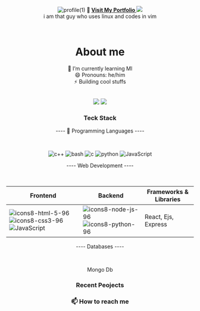 <!--
**amitanshusahu/amitanshusahu** is a ✨ _special_ ✨ repository because its `README.md` (this file) appears on your GitHub profile.

Here are some ideas to get you started:

- 🔭 I’m currently working on ...
- 🌱 I’m currently learning ...
- 👯 I’m looking to collaborate on ...
- 🤔 I’m looking for help with ...
- 💬 Ask me about ...
- 📫 How to reach me: ...
- 😄 Pronouns: ...
- ⚡ Fun fact: ...
-->
<div align="center">
  
![profile(1)](https://user-images.githubusercontent.com/83657737/220822264-089283cc-17cc-41a9-8dd0-21628768794c.png)
<b>🧿  [ Visit My Portfolio ](https://github.com/amitanshusahu/amitanshusahu/edit/master/README.md) </b>
  [![](https://visitcount.itsvg.in/api?id=amitanshusahu&icon=6&color=0)](https://visitcount.itsvg.in) <br>
  i am that guy who uses linux and codes in vim <br>
  
  <br />
  
  # About me
🌱 I’m currently learning Ml <br>
😄 Pronouns: he/him <br>
⚡ Building cool stuffs  <br> <br>

![](https://github-readme-stats.vercel.app/api?username=amitanshusahu&theme=buefy&hide_border=false&include_all_commits=false&count_private=false)
![](https://github-readme-streak-stats.herokuapp.com/?user=amitanshusahu&theme=buefy&hide_border=false)
 
### Teck Stack
  
---- 💬 Programming Languages  ----
  
  <br>
  
  ![c++](https://user-images.githubusercontent.com/83657737/220825905-0abf01f5-f470-48b8-95ee-508222ef4361.png)
  ![bash](https://user-images.githubusercontent.com/83657737/220825914-3b8cc66b-4565-47e7-84da-b6cae3f0ce76.png)
  ![c](https://user-images.githubusercontent.com/83657737/220825899-2f4c3623-fc3c-4306-8ea7-1be64c4f2039.png)
  ![python](https://user-images.githubusercontent.com/83657737/220825973-dfa13ea0-9938-4dc0-ab27-b7e005672fb5.png)
  ![JavaScript](https://user-images.githubusercontent.com/83657737/220825960-e1c2e275-db9c-4e6e-8b9b-2b0f719d81df.png)

---- Web Development ----
    
<br>
  
| Frontend  | Backend | Frameworks & Libraries |
| ------------- | ------------- | ------------ |
|![icons8-html-5-96](https://user-images.githubusercontent.com/83657737/220827436-1c606ad1-4496-4ca5-99b2-f7c0e2bb8aea.png) ![icons8-css3-96](https://user-images.githubusercontent.com/83657737/220827483-411abedc-640f-4291-b7c7-33f9d7bb35f1.png) ![JavaScript](https://user-images.githubusercontent.com/83657737/220825960-e1c2e275-db9c-4e6e-8b9b-2b0f719d81df.png) | ![icons8-node-js-96](https://user-images.githubusercontent.com/83657737/220828116-b18afc2b-e03f-402b-ab83-41e8f7ccf30c.png) ![icons8-python-96](https://user-images.githubusercontent.com/83657737/220828118-6622c3d1-3d10-4f95-a0d7-e98216ca8836.png) | React, Ejs, Express |
  
---- Databases ----
   
<br>
  
Mongo Db
  
  
<!-- ![](https://github-readme-stats.vercel.app/api?username=amitanshusahu&theme=buefy&hide_border=false&include_all_commits=false&count_private=false) -->
<!-- ![](https://github-readme-streak-stats.herokuapp.com/?user=amitanshusahu&theme=buefy&hide_border=false) -->
</div>



<div align="center"> 
  
  ### Recent Peojects
  
 </div>


<div align="center"> 
  
  ### 📫 How to reach me
  
 </div>
 

